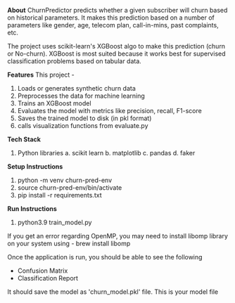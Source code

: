 **About**
ChurnPredictor predicts whether a given subscriber will churn based on historical parameters. It makes this prediction based on a number of parameters like gender, age, telecom plan, call-in-mins, past complaints, etc.

The project uses scikit-learn's XGBoost algo to make this prediction (churn or No-churn). XGBoost is most suited because it works best for supervised classification problems based on tabular data.

**Features**
This project -
1. Loads or generates synthetic churn data
2. Preprocesses the data for machine learning
3. Trains an XGBoost model
4. Evaluates the model with metrics like precision, recall, F1-score
5. Saves the trained model to disk (in pkl format)
6. calls visualization functions from evaluate.py

**Tech Stack**
1. Python libraries
    a. scikit learn
    b. matplotlib
    c. pandas
    d. faker

**Setup Instructions** <BR>
1. python -m venv churn-pred-env
2. source churn-pred-env/bin/activate
3. pip install -r requirements.txt

**Run Instructions** <BR>
1. python3.9 train_model.py

If you get an error regarding OpenMP, you may need to install libomp library on your system using -
brew install libomp

Once the application is run, you should be able to see the following
- Confusion Matrix 
- Classification Report

It should save the model as 'churn_model.pkl' file. This is your model file

